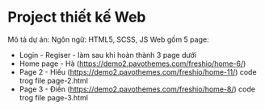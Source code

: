 # Project thiết kế Web

Mô tả dự án:
Ngôn ngữ: HTML5, SCSS, JS
Web gồm 5 page:

-   Login - Regiser - làm sau khi hoàn thành 3 page dưới
-   Home page - Hà (https://demo2.pavothemes.com/freshio/home-6/)
-   Page 2 - Hiếu (https://demo2.pavothemes.com/freshio/home-11/) code trog file page-2.html
-   Page 3 - Điền (https://demo2.pavothemes.com/freshio/home-8/) code trog file page-3.html
